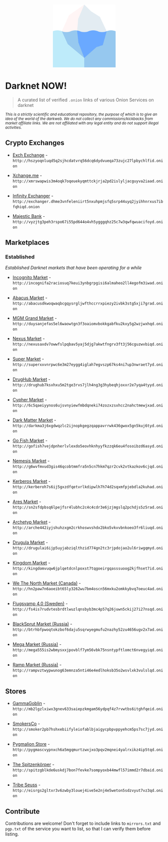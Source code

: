 <center>

<img src="logo.png" width="200">

</center>

# Darknеt NOW!

> A curated list of verified `.onion` links of various Onion Services on darknеt

<small>

*This is a strictly scientific and educational repository, the purpose of which is to give an idea of the world of the darkweb. We do not collect any commissions/kickbacks from market affiliate links. We are not affiliated with any legal entity and do not support illegal activities.*

</small>

## Crypto Exchanges

- [Exch Exchange](http://hszyoqnluqd5q2sjhcdatvrq56dcq6dydvueqa73zujc27lpbychlfid.onion) - `http://hszyoqnluqd5q2sjhcdatvrq56dcq6dydvueqa73zujc27lpbychlfid.onion`

- [Xchange.me](http://xmrswapwis3m4oqk7oqeuekyqmttckjrja2pd2islyljacguyva2iaad.onion) - `http://xmrswapwis3m4oqk7oqeuekyqmttckjrja2pd2islyljacguyva2iaad.onion`

- [Infinity Exchanger](http://exchanger.dhme3vnfeleniirt5nxuhpmjsfq5srp44uyq2jyihhnrxus7ibfqhiqd.onion) - `http://exchanger.dhme3vnfeleniirt5nxuhpmjsfq5srp44uyq2jyihhnrxus7ibfqhiqd.onion`

- [Majestic Bank](http://vyzjtg3peh3rspo67i55pd644o4vh5ygggqhz25c7w3qwfqwuacifoyd.onion) - `http://vyzjtg3peh3rspo67i55pd644o4vh5ygggqhz25c7w3qwfqwuacifoyd.onion`

## Marketplaces

### Established

*Established Darknet markets that have been operating for a while*

- [Incognito Market](http://incognifa2raciosuq7keui3ynbgrpgisi6almaheo2ll4egofm3iwad.onion) - `http://incognifa2raciosuq7keui3ynbgrpgisi6almaheo2ll4egofm3iwad.onion`

- [Abacus Market](http://abacusdkwoqwaqbcgqysrgljwfthccrrxpiezy2ivbk3stg5xji7grad.onion) - `http://abacusdkwoqwaqbcgqysrgljwfthccrrxpiezy2ivbk3stg5xji7grad.onion`

- [MGM Grand Market](http://duysanjefas5el6waowtgn3f3oaiomvbokkgabfku2kxy5g2wzjwxhqd.onion) - `http://duysanjefas5el6waowtgn3f3oaiomvbokkgabfku2kxy5g2wzjwxhqd.onion`

- [Nexus Market](http://nexusaxdv7owwfslpqbav5yaj5djg7akwtfngrv3ft3j56cguzwvbiqd.onion) - `http://nexusaxdv7owwfslpqbav5yaj5djg7akwtfngrv3ft3j56cguzwvbiqd.onion`

- [Super Market](http://superxxvnrpwc6e3m27eygg4iglah7egvszp67ks4ni7up3nwraet7yd.onion) - `http://superxxvnrpwc6e3m27eygg4iglah7egvszp67ks4ni7up3nwraet7yd.onion`

- [DrugHub Market](http://drughub7ksxhxu5m2tge3rvs7jlh4ng3g3hybeqhjoxxr2e7yqa4tyyd.onion) - `http://drughub7ksxhxu5m2tge3rvs7jlh4ng3g3hybeqhjoxxr2e7yqa4tyyd.onion`

- [Cypher Market](http://6c5qaeiyynos6ujsvnyiewfmbdqneki74zozxzsxhcc2nahctmewjxad.onion) - `http://6c5qaeiyynos6ujsvnyiewfmbdqneki74zozxzsxhcc2nahctmewjxad.onion`

- [Dark Matter Market](http://darkma3j6xgdwqzlc2ijnopkgegzqappavrrwk436gwox5gn5kuj6tyd.onion) - `http://darkma3j6xgdwqzlc2ijnopkgegzqappavrrwk436gwox5gn5kuj6tyd.onion`

- [Go Fish Market](http://gofish7vejdpnherlvlexdo5eovhknhyyfkzzqk6eu4fosoibzd6asyd.onion) - `http://gofish7vejdpnherlvlexdo5eovhknhyyfkzzqk6eu4fosoibzd6asyd.onion`

- [Nemesis Market](http://g6wvfmvud3gis46qcobtmmfra5n5cn7hkm7qzr2cvk2vtkazkov6cjqd.onion) - `http://g6wvfmvud3gis46qcobtmmfra5n5cn7hkm7qzr2cvk2vtkazkov6cjqd.onion`

- [Kerberos Market](http://kerberoh7s6ij5gxzdfqetvrlkdipwlh7h74d2sqxmfpjebdla2kuhad.onion) - `http://kerberoh7s6ij5gxzdfqetvrlkdipwlh7h74d2sqxmfpjebdla2kuhad.onion`

- [Ares Market](http://sn2sfdpbsq6lpejfsr4lubhc2c4c4cdr3e6jzjmgslq2pchdjs5z5rad.onion) - `http://sn2sfdpbsq6lpejfsr4lubhc2c4c4cdr3e6jzjmgslq2pchdjs5z5rad.onion`

- [Archetyp Market](http://arche442iyjshuhzxgm2crkhoswvshdx2bko5vkvvbnkoeo3fr6liuqd.onion) - `http://arche442iyjshuhzxgm2crkhoswvshdx2bko5vkvvbnkoeo3fr6liuqd.onion`

- [Drugula Market](http://drugulai6ijp5uyjabziqlthzid774gn2tc3rjpdojao2ul6riwgqmyd.onion) - `http://drugulai6ijp5uyjabziqlthzid774gn2tc3rjpdojao2ul6riwgqmyd.onion`

- [Kingdom Market](http://kingdomvuqw6jplqetdcnlpoxst7tqgoeirgqasssuoog2kjfhset7id.onion) - `http://kingdomvuqw6jplqetdcnlpoxst7tqgoeirgqasssuoog2kjfhset7id.onion`

- [We The North Market (Canada)](http://hn2paw7n6aoeibt65ly3262wu7bm4oscn56mxku2omkkybvq7oeuc4ad.onion) - `http://hn2paw7n6aoeibt65ly3262wu7bm4oscn56mxku2omkkybvq7oeuc4ad.onion`

- [Flugsvamp 4.0 (Sweden)](http://fs4is7rudvtesbrdtlwuzlqnsbyb3mc4p57q26juwn5ckij27i27nsqd.onion) - `http://fs4is7rudvtesbrdtlwuzlqnsbyb3mc4p57q26juwn5ckij27i27nsqd.onion`

- [BlackSprut Market (Russia)](http://btrhbfpwoqtokzbof6daju5sqrwyegmufu2nazhy52zu4656ugv2x7ad.onion) - `http://btrhbfpwoqtokzbof6daju5sqrwyegmufu2nazhy52zu4656ugv2x7ad.onion`

- [Mega Market (Russia)](http://mega555is2wbmysxxjpovblf7ym56vbk75nsntypftlomct6nvegyiqd.onion) - `http://mega555is2wbmysxxjpovblf7ym56vbk75nsntypftlomct6nvegyiqd.onion`

- [Ramp Market (Russia)](http://rampvztwypwunog63emnza5nti46e4edlhoksb35o2wsvlxk3vulslqd.onion) - `http://rampvztwypwunog63emnza5nti46e4edlhoksb35o2wsvlxk3vulslqd.onion`

## Stores

- [GammaGoblin](http://mb2lgzlxiwx3gnev633saiepzkmgam56ydpqf4z7rvwtbs6itghfqeid.onion) - `http://mb2lgzlxiwx3gnev633saiepzkmgam56ydpqf4z7rvwtbs6itghfqeid.onion`

- [SmokersCo](http://smoker2pb7hshxebiifyleiofablbjaigycpbpvppyehcm5ps7sc7jyd.onion) - `http://smoker2pb7hshxebiifyleiofablbjaigycpbpvppyehcm5ps7sc7jyd.onion`

- [Pygmalion Store](http://pygmascvypnxch6a5mgqmurtzwxjxo3pqv2mqnei4yalrxikz4ip5tqd.onion) - `http://pygmascvypnxch6a5mgqmurtzwxjxo3pqv2mqnei4yalrxikz4ip5tqd.onion`

- [The Spitzenkörper](http://spitzgblkde6uskdj7bon7fevke7sompyoxb44mwfl57immd2r7dbaid.onion) - `http://spitzgblkde6uskdj7bon7fevke7sompyoxb44mwfl57immd2r7dbaid.onion`

- [Tribe Seuss](http://eisrgs5hxbw6h2eunbliqhbt7qcou2ofmoqj7syr4ezhrb3oizh5m6ad.onion) - `http://eisrgs2gltxr3v6zwby3louej4ive5e2nj4e5weton5sdzvyut7vz3qd.onion`

## Contribute

Contributions are welcome! Don't forget to include links to `mirrors.txt` and `pgp.txt` of the service you want to list, so that I can verify them before listing.

<!-- Contributions welcome! Read the [contribution guidelines](contributing.md) first. -->
